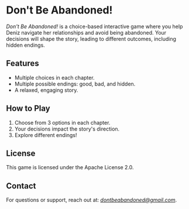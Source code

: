 # Don't Be Abandoned!

*Don't Be Abandoned!* is a choice-based interactive game where you help Deniz navigate her relationships and avoid being abandoned. Your decisions will shape the story, leading to different outcomes, including hidden endings.

## Features
- Multiple choices in each chapter.
- Multiple possible endings: good, bad, and hidden.
- A relaxed, engaging story.

## How to Play
1. Choose from 3 options in each chapter.
2. Your decisions impact the story's direction.
3. Explore different endings!

## License
This game is licensed under the Apache License 2.0.

## Contact
For questions or support, reach out at: *dontbeabandoned@gmail.com*.

